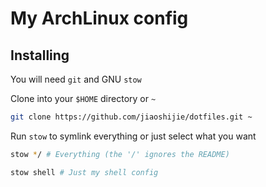 # My ArchLinux config

## Installing

You will need `git` and GNU `stow`

Clone into your `$HOME` directory or `~`

```bash
git clone https://github.com/jiaoshijie/dotfiles.git ~
```

Run `stow` to symlink everything or just select what you want

```bash
stow */ # Everything (the '/' ignores the README)
```

```bash
stow shell # Just my shell config
```
